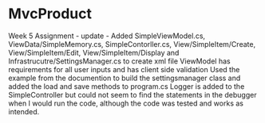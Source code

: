 # MvcProduct
Week 5 Assignment - update - 
Added SimpleViewModel.cs, ViewData/SimpleMemory.cs, SimpleContorller.cs, View/SimpleItem/Create, View/SimpleItem/Edit, View/SimpleItem/Display and Infrastrucutre/SettingsManager.cs to create xml file
ViewModel has requirements for all user inputs and has client side validation
Used the example from the documention to build the settingsmanager class and added the load and save methods to program.cs 
Logger is added to the SimpleController but could not seem to find the statements in the debugger when I would run the code, although the code was tested and works as intended. 

